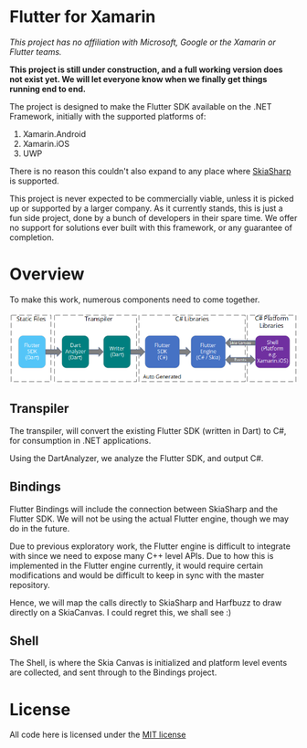 # Flutter for Xamarin

*This project has no affiliation with Microsoft, Google or the Xamarin or Flutter teams.*

**This project is still under construction, and a full working version does not exist yet. We will let everyone know when we finally get things running end to end.**

The project is designed to make the Flutter SDK available on the .NET Framework, initially with the supported platforms of:

1) Xamarin.Android
2) Xamarin.iOS
3) UWP

There is no reason this couldn't also expand to any place where [SkiaSharp](https://github.com/mono/SkiaSharp) is supported.

This project is never expected to be commercially viable, unless it is picked up or supported by a larger company. As it currently stands, this is just a fun side project, done by a bunch of developers in their spare time. We offer no support for solutions ever built with this framework, or any guarantee of completion.

# Overview

To make this work, numerous components need to come together.

![alt text](https://github.com/adamped/xamarin.flutter/blob/master/XamarinFlutterProject.png?raw=true "Overview of project")

## Transpiler

The transpiler, will convert the existing Flutter SDK (written in Dart) to C#, for consumption in .NET applications.

Using the DartAnalyzer, we analyze the Flutter SDK, and output C#.

## Bindings

Flutter Bindings will include the connection between SkiaSharp and the Flutter SDK. We will not be using the actual Flutter engine, though we may do in the future.

Due to previous exploratory work, the Flutter engine is difficult to integrate with since we need to expose many C++ level APIs. Due to how this is implemented in the Flutter engine currently, it would require certain modifications and would be difficult to keep in sync with the master repository.

Hence, we will map the calls directly to SkiaSharp and Harfbuzz to draw directly on a SkiaCanvas. I could regret this, we shall see :)

## Shell

The Shell, is where the Skia Canvas is initialized and platform level events are collected, and sent through to the Bindings project.

# License

All code here is licensed under the [MIT license](LICENSE)
